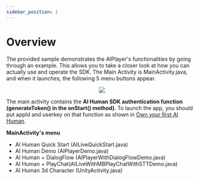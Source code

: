 ```yaml
---
sidebar_position: 1
---
```


# Overview

The provided sample demonstrates the AIPlayer's functionalities by going through an example. This allows you to take a closer look at how you can actually use and operate the SDK. The Main Activity is MainActivity.java, and when it launches, the following 5 menu buttons appear.

<p align="center">
<img src="/img/aihuman/android/Screenshot_20220530-201302-3909315-3915724.png" style={{zoom: "25%"}} />
</p>

The main activity contains the **AI Human SDK authentication function (generateToken() in the onStart() method)**. To launch the app, you should put appId and userkey on that function as shown in [Own your first AI Human](../getting-started/first-aihuman.md).

**MainActivity's menu**

- AI Human Quick Start (AILiveQuickStart.java)
- AI Human Demo (AIPlayerDemo.java)
- AI Human + DialogFlow (AIPlayerWithDialogFlowDemo.java)
- AI Human + PlayChat(AILiveWithMBPlayChatWithSTTDemo.java)
- AI Human 3d Character (UnityActivity.java)
